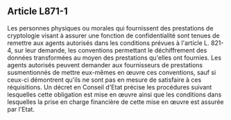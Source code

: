 Article L871-1
----
Les personnes physiques ou morales qui fournissent des prestations de
cryptologie visant à assurer une fonction de confidentialité sont tenues de
remettre aux agents autorisés dans les conditions prévues à l'article L. 821-4,
sur leur demande, les conventions permettant le déchiffrement des données
transformées au moyen des prestations qu'elles ont fournies. Les agents
autorisés peuvent demander aux fournisseurs de prestations susmentionnés de
mettre eux-mêmes en œuvre ces conventions, sauf si ceux-ci démontrent qu'ils ne
sont pas en mesure de satisfaire à ces réquisitions. Un décret en Conseil d'Etat
précise les procédures suivant lesquelles cette obligation est mise en œuvre
ainsi que les conditions dans lesquelles la prise en charge financière de cette
mise en œuvre est assurée par l'Etat.
